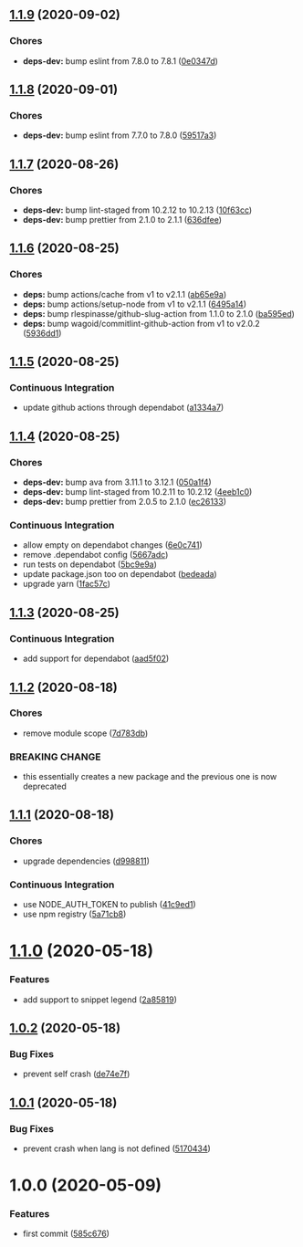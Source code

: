 ## [1.1.9](https://github.com/sergioramos/remark-prism/compare/v1.1.8...v1.1.9) (2020-09-02)

### Chores

- **deps-dev:** bump eslint from 7.8.0 to 7.8.1 ([0e0347d](https://github.com/sergioramos/remark-prism/commit/0e0347d7e0a5d4c8fe8cd29890f2c2d1c2d8ad91))

## [1.1.8](https://github.com/sergioramos/remark-prism/compare/v1.1.7...v1.1.8) (2020-09-01)

### Chores

- **deps-dev:** bump eslint from 7.7.0 to 7.8.0 ([59517a3](https://github.com/sergioramos/remark-prism/commit/59517a398c59e2af9bf6e19ebb4a723eeb324bc2))

## [1.1.7](https://github.com/sergioramos/remark-prism/compare/v1.1.6...v1.1.7) (2020-08-26)

### Chores

- **deps-dev:** bump lint-staged from 10.2.12 to 10.2.13 ([10f63cc](https://github.com/sergioramos/remark-prism/commit/10f63ccfd72a471462bc02a3dc00f90377ccf599))
- **deps-dev:** bump prettier from 2.1.0 to 2.1.1 ([636dfee](https://github.com/sergioramos/remark-prism/commit/636dfee47b1e92c4f274469996acf795f7d4a55e))

## [1.1.6](https://github.com/sergioramos/remark-prism/compare/v1.1.5...v1.1.6) (2020-08-25)

### Chores

- **deps:** bump actions/cache from v1 to v2.1.1 ([ab65e9a](https://github.com/sergioramos/remark-prism/commit/ab65e9a0aa02112a78d51f97b7ef0480d51e81ce))
- **deps:** bump actions/setup-node from v1 to v2.1.1 ([6495a14](https://github.com/sergioramos/remark-prism/commit/6495a146b0366e2d606f320bc7401f7ab3926f4b))
- **deps:** bump rlespinasse/github-slug-action from 1.1.0 to 2.1.0 ([ba595ed](https://github.com/sergioramos/remark-prism/commit/ba595ed03c845177774bf6fc2c9b43a67c850bbf))
- **deps:** bump wagoid/commitlint-github-action from v1 to v2.0.2 ([5936dd1](https://github.com/sergioramos/remark-prism/commit/5936dd1eb9e1b08c32a0dec0c21cc99a177fc082))

## [1.1.5](https://github.com/sergioramos/remark-prism/compare/v1.1.4...v1.1.5) (2020-08-25)

### Continuous Integration

- update github actions through dependabot ([a1334a7](https://github.com/sergioramos/remark-prism/commit/a1334a75eaa43dadd887324d6172cbf09125eea7))

## [1.1.4](https://github.com/sergioramos/remark-prism/compare/v1.1.3...v1.1.4) (2020-08-25)

### Chores

- **deps-dev:** bump ava from 3.11.1 to 3.12.1 ([050a1f4](https://github.com/sergioramos/remark-prism/commit/050a1f4bff627d37301ed918ba34cad56a8cd0e6))
- **deps-dev:** bump lint-staged from 10.2.11 to 10.2.12 ([4eeb1c0](https://github.com/sergioramos/remark-prism/commit/4eeb1c0b4e27bf345f428ce0c930fffa6264928c))
- **deps-dev:** bump prettier from 2.0.5 to 2.1.0 ([ec26133](https://github.com/sergioramos/remark-prism/commit/ec26133ce0d4baf4d423906c1f7321f3fe311d91))

### Continuous Integration

- allow empty on dependabot changes ([6e0c741](https://github.com/sergioramos/remark-prism/commit/6e0c741bd0aa2e446f4bc235c43fdf1f59002f93))
- remove .dependabot config ([5667adc](https://github.com/sergioramos/remark-prism/commit/5667adcedb7b1c3011ea73b256edd191b866ff99))
- run tests on dependabot ([5bc9e9a](https://github.com/sergioramos/remark-prism/commit/5bc9e9aeb5460214ef3fca810e036ba0403447a5))
- update package.json too on dependabot ([bedeada](https://github.com/sergioramos/remark-prism/commit/bedeada27c1aba59f4546636926bf87ad851ab5c))
- upgrade yarn ([1fac57c](https://github.com/sergioramos/remark-prism/commit/1fac57cbe4f38f9c1b371eb28953fae613f3baa2))

## [1.1.3](https://github.com/sergioramos/remark-prism/compare/v1.1.2...v1.1.3) (2020-08-25)

### Continuous Integration

- add support for dependabot ([aad5f02](https://github.com/sergioramos/remark-prism/commit/aad5f0267b8a3668b921f9662bfe4bbb849904ff))

## [1.1.2](https://github.com/sergioramos/remark-prism/compare/v1.1.1...v1.1.2) (2020-08-18)

### Chores

- remove module scope ([7d783db](https://github.com/sergioramos/remark-prism/commit/7d783db454a66ef0088902286bf365020c03b61d))

### BREAKING CHANGE

- this essentially creates a new package and the previous one is now deprecated

## [1.1.1](https://github.com/sergioramos/remark-prism/compare/v1.1.0...v1.1.1) (2020-08-18)

### Chores

- upgrade dependencies ([d998811](https://github.com/sergioramos/remark-prism/commit/d99881183cfc00181578fa76c315e1f2ef1cea78))

### Continuous Integration

- use NODE_AUTH_TOKEN to publish ([41c9ed1](https://github.com/sergioramos/remark-prism/commit/41c9ed120c452d023f7c853a91be0fc521a2d716))
- use npm registry ([5a71cb8](https://github.com/sergioramos/remark-prism/commit/5a71cb83865b92d55643e5431f26542c0c5a4fc0))

# [1.1.0](https://github.com/sergioramos/remark-prism/compare/v1.0.2...v1.1.0) (2020-05-18)

### Features

- add support to snippet legend ([2a85819](https://github.com/sergioramos/remark-prism/commit/2a858198f6deb87e6c1095a76090e2673e4b3e06))

## [1.0.2](https://github.com/sergioramos/remark-prism/compare/v1.0.1...v1.0.2) (2020-05-18)

### Bug Fixes

- prevent self crash ([de74e7f](https://github.com/sergioramos/remark-prism/commit/de74e7f15e190b6acb346b683478fff28b4b74e3))

## [1.0.1](https://github.com/sergioramos/remark-prism/compare/v1.0.0...v1.0.1) (2020-05-18)

### Bug Fixes

- prevent crash when lang is not defined ([5170434](https://github.com/sergioramos/remark-prism/commit/5170434638d2cc35396830ed03e573a281b39abb))

# 1.0.0 (2020-05-09)

### Features

- first commit ([585c676](https://github.com/sergioramos/remark-prism/commit/585c676742115ce407882c73d53767856dd51d73))
